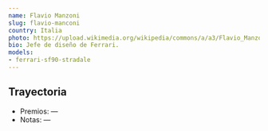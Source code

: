 ```yaml
---
name: Flavio Manzoni
slug: flavio-manconi
country: Italia
photo: https://upload.wikimedia.org/wikipedia/commons/a/a3/Flavio_Manzoni.jpg
bio: Jefe de diseño de Ferrari.
models:
- ferrari-sf90-stradale
---
```


## Trayectoria

- Premios: —
- Notas: —


